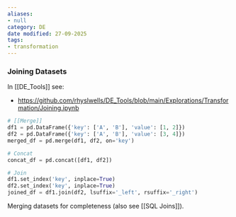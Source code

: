 ```yaml
---
aliases:
- null
category: DE
date modified: 27-09-2025
tags:
- transformation
---
```

### Joining Datasets

In [[DE_Tools]] see:
- https://github.com/rhyslwells/DE_Tools/blob/main/Explorations/Transformation/Joining.ipynb

```python
# [[Merge]]
df1 = pd.DataFrame({'key': ['A', 'B'], 'value': [1, 2]})
df2 = pd.DataFrame({'key': ['A', 'B'], 'value': [3, 4]})
merged_df = pd.merge(df1, df2, on='key')

# Concat
concat_df = pd.concat([df1, df2])

# Join
df1.set_index('key', inplace=True)
df2.set_index('key', inplace=True)
joined_df = df1.join(df2, lsuffix='_left', rsuffix='_right')
```

Merging datasets for completeness (also see [[SQL Joins]]). 

